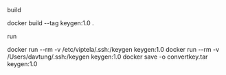 build

docker build --tag keygen:1.0 .

run

docker run --rm  -v /etc/viptela/.ssh:/keygen keygen:1.0
docker run --rm  -v /Users/davtung/.ssh:/keygen keygen:1.0
docker save -o convertkey.tar keygen:1.0

